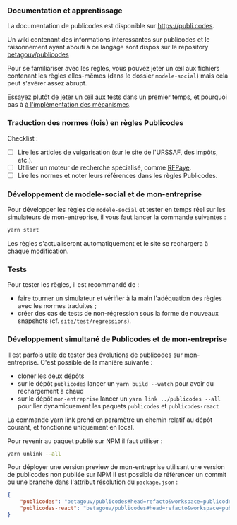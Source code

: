 


### Documentation et apprentissage

La documentation de publicodes est disponible sur https://publi.codes.

Un wiki contenant des informations intéressantes sur publicodes et le
raisonnement ayant abouti à ce langage sont dispos sur le repository
[betagouv/publicodes](https://github.com/betagouv/publicodes/wiki)

Pour se familiariser avec les règles, vous pouvez jeter un œil aux fichiers
contenant les règles elles-mêmes (dans le dossier `modele-social`) mais cela
peut s'avérer assez abrupt.

Essayez plutôt de jeter un œil [aux tests](https://github.com/betagouv/publicodes/tree/master/core/test/m%C3%A9canismes)
dans un premier temps, et pourquoi pas à [à l'implémentation des mécanismes](https://github.com/betagouv/publicodes/tree/master/core/source/mecanisms).

### Traduction des normes (lois) en règles Publicodes

Checklist :

-   [ ] Lire les articles de vulgarisation (sur le site de l'URSSAF, des impôts, etc.).
-   [ ] Utiliser un moteur de recherche spécialisé, comme [RFPaye](https://rfpaye.grouperf.com/).
-   [ ] Lire les normes et noter leurs références dans les règles Publicodes.

### Développement de modele-social et de mon-entreprise

Pour développer les règles de `modele-social` et tester en temps réel sur les simulateurs de mon-entreprise, il vous faut lancer la commande suivantes : 
  
  ```sh
  yarn start
  ```

Les règles s'actualiseront automatiquement et le site se rechargera à chaque modification.


### Tests

Pour tester les règles, il est recommandé de :

-   faire tourner un simulateur et vérifier à la main l'adéquation des règles avec les normes
    traduites ;
-   créer des cas de tests de non-régression sous la forme de nouveaux snapshots (cf.
    `site/test/regressions`).

### Développement simultané de Publicodes et de mon-entreprise

Il est parfois utile de tester des évolutions de publicodes sur mon-entreprise. C'est possible de la manière suivante :

-   cloner les deux dépôts
-   sur le dépôt `publicodes` lancer un `yarn build --watch` pour avoir du rechargement à chaud
-   sur le dépôt `mon-entreprise` lancer un `yarn link ../publicodes --all` pour lier dynamiquement les paquets `publicodes` et `publicodes-react`

La commande yarn link prend en paramètre un chemin relatif au dépôt courant, et fonctionne uniquement en local.

Pour revenir au paquet publié sur NPM il faut utiliser :

```sh
yarn unlink --all
```

Pour déployer une version preview de mon-entreprise utilisant une version de publicodes non publiée sur NPM il est possible de référencer un commit ou une branche dans l'attribut résolution du `package.json` :

```json
{
    "publicodes": "betagouv/publicodes#head=refacto&workspace=publicodes",
    "publicodes-react": "betagouv/publicodes#head=refacto&workspace=publicodes-react"
}
```